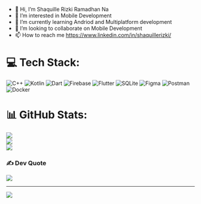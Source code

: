 - 👋 Hi, I’m Shaquille Rizki Ramadhan Na
- 👀 I’m interested in Mobile Development
- 🌱 I’m currently learning Andriod and Multiplatform development
- 💞️ I’m looking to collaborate on Mobile Development
- 📫 How to reach me https://www.linkedin.com/in/shaquillerizki/


# 💻 Tech Stack:
![C++](https://img.shields.io/badge/c++-%2300599C.svg?style=for-the-badge&logo=c%2B%2B&logoColor=white) ![Kotlin](https://img.shields.io/badge/kotlin-%230095D5.svg?style=for-the-badge&logo=kotlin&logoColor=white) ![Dart](https://img.shields.io/badge/dart-%230175C2.svg?style=for-the-badge&logo=dart&logoColor=white) ![Firebase](https://img.shields.io/badge/firebase-%23039BE5.svg?style=for-the-badge&logo=firebase) ![Flutter](https://img.shields.io/badge/Flutter-%2302569B.svg?style=for-the-badge&logo=Flutter&logoColor=white) ![SQLite](https://img.shields.io/badge/sqlite-%2307405e.svg?style=for-the-badge&logo=sqlite&logoColor=white) 	![Figma](https://img.shields.io/badge/figma-%23F24E1E.svg?style=for-the-badge&logo=figma&logoColor=white) ![Postman](https://img.shields.io/badge/Postman-FF6C37?style=for-the-badge&logo=postman&logoColor=white) ![Docker](https://img.shields.io/badge/docker-%230db7ed.svg?style=for-the-badge&logo=docker&logoColor=white)
# 📊 GitHub Stats:
![](https://github-readme-stats.vercel.app/api?username=shaqna&theme=dark&hide_border=false&include_all_commits=true&count_private=true)<br/>
![](https://github-readme-streak-stats.herokuapp.com/?user=shaqna&theme=dark&hide_border=false)<br/>
![](https://github-readme-stats.vercel.app/api/top-langs/?username=shaqna&theme=dark&hide_border=false&include_all_commits=true&count_private=true&layout=compact)

### ✍️ Dev Quote
![](https://quotes-github-readme.vercel.app/api?type=horizontal&theme=radical)

---
[![](https://visitcount.itsvg.in/api?id=shaqna&icon=0&color=1)](https://visitcount.itsvg.in)

<!-- Proudly created with GPRM ( https://gprm.itsvg.in ) -->
